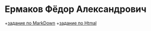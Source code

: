 # Ермаков Фёдор Александрович
+[задание по MarkDown](ABOUT_md.md)
+[задание по Htmal](ABOUT_html.html)

